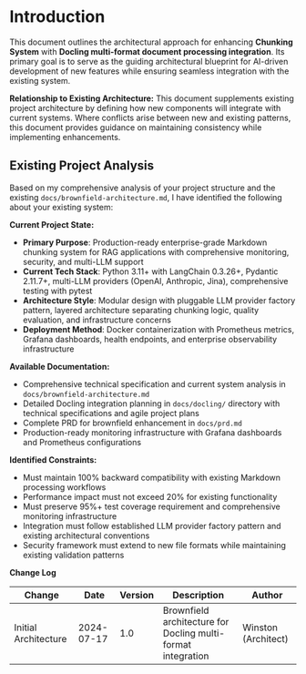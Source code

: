 # Introduction

This document outlines the architectural approach for enhancing **Chunking System** with **Docling multi-format document processing integration**. Its primary goal is to serve as the guiding architectural blueprint for AI-driven development of new features while ensuring seamless integration with the existing system.

**Relationship to Existing Architecture:**
This document supplements existing project architecture by defining how new components will integrate with current systems. Where conflicts arise between new and existing patterns, this document provides guidance on maintaining consistency while implementing enhancements.

## **Existing Project Analysis**

Based on my comprehensive analysis of your project structure and the existing `docs/brownfield-architecture.md`, I have identified the following about your existing system:

**Current Project State:**
- **Primary Purpose**: Production-ready enterprise-grade Markdown chunking system for RAG applications with comprehensive monitoring, security, and multi-LLM support
- **Current Tech Stack**: Python 3.11+ with LangChain 0.3.26+, Pydantic 2.11.7+, multi-LLM providers (OpenAI, Anthropic, Jina), comprehensive testing with pytest
- **Architecture Style**: Modular design with pluggable LLM provider factory pattern, layered architecture separating chunking logic, quality evaluation, and infrastructure concerns
- **Deployment Method**: Docker containerization with Prometheus metrics, Grafana dashboards, health endpoints, and enterprise observability infrastructure

**Available Documentation:**
- Comprehensive technical specification and current system analysis in `docs/brownfield-architecture.md`
- Detailed Docling integration planning in `docs/docling/` directory with technical specifications and agile project plans
- Complete PRD for brownfield enhancement in `docs/prd.md`
- Production-ready monitoring infrastructure with Grafana dashboards and Prometheus configurations

**Identified Constraints:**
- Must maintain 100% backward compatibility with existing Markdown processing workflows
- Performance impact must not exceed 20% for existing functionality
- Must preserve 95%+ test coverage requirement and comprehensive monitoring infrastructure
- Integration must follow established LLM provider factory pattern and existing architectural conventions
- Security framework must extend to new file formats while maintaining existing validation patterns

**Change Log**

| Change | Date | Version | Description | Author |
|--------|------|---------|-------------|--------|
| Initial Architecture | 2024-07-17 | 1.0 | Brownfield architecture for Docling multi-format integration | Winston (Architect) |
